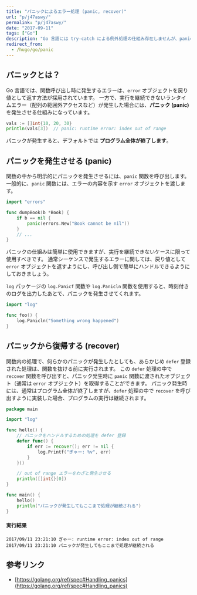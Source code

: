 ```yaml
---
title: "パニックによるエラー処理 (panic, recover)"
url: "p/j47aswy/"
permalink: "p/j47aswy/"
date: "2017-09-11"
tags: ["Go"]
description: "Go 言語には try-catch による例外処理の仕組み存在しませんが、panic という仕組みが用意されています。"
redirect_from:
  - /hugo/go/panic
---
```


パニックとは？
----

Go 言語では、関数呼び出し時に発生するエラーは、`error` オブジェクトを戻り値として返す方法が採用されています。
一方で、実行を継続できないランタイムエラー（配列の範囲外アクセスなど）が発生した場合には、__パニック (panic)__ を発生させる仕組みになっています。

~~~ go
vals := []int{10, 20, 30}
println(vals[3])  // panic: runtime error: index out of range
~~~

パニックが発生すると、デフォルトでは __プログラム全体が終了します__。


パニックを発生させる (panic)
----

関数の中から明示的にパニックを発生させるには、`panic` 関数を呼び出します。
一般的に、`panic` 関数には、エラーの内容を示す `error` オブジェクトを渡します。

~~~ go
import "errors"

func dumpBook(b *Book) {
	if b == nil {
		panic(errors.New("Book cannot be nil"))
	}
	// ...
}
~~~

パニックの仕組みは簡単に使用できますが、実行を継続できないケースに限って使用すべきです。
通常シーケンスで発生するエラーに関しては、戻り値として `error` オブジェクトを返すようにし、呼び出し側で簡単にハンドルできるようにしておきましょう。

`log` パッケージの `log.Panicf` 関数や `log.Panicln` 関数を使用すると、時刻付きのログを出力したあとで、パニックを発生させてくれます。

~~~ go
import "log"

func foo() {
	log.Panicln("Something wrong happened")
}
~~~

パニックから復帰する (recover)
----

関数内の処理で、何らかのパニックが発生したとしても、あらかじめ `defer` 登録された処理は、関数を抜ける前に実行されます。
この `defer` 処理の中で `recover` 関数を呼び出すと、パニック発生時に `panic` 関数に渡されたオブジェクト（通常は `error` オブジェクト）を取得することができます。
パニック発生時には、通常はプログラム全体が終了しますが、`defer` 処理の中で `recover` を呼び出すように実装した場合、プログラムの実行は継続されます。

~~~ go
package main

import "log"

func hello() {
	// パニックをハンドルするための処理を defer 登録
	defer func() {
		if err := recover(); err != nil {
			log.Printf("ぎゃー: %v", err)
		}
	}()

	// out of range エラーをわざと発生させる
	println([]int{}[0])
}

func main() {
	hello()
	println("パニックが発生してもここまで処理が継続される")
}
~~~

#### 実行結果

~~~
2017/09/11 23:21:10 ぎゃー: runtime error: index out of range
2017/09/11 23:21:10 パニックが発生してもここまで処理が継続される
~~~


参考リンク
----
- [https://golang.org/ref/spec#Handling_panics](https://golang.org/ref/spec#Handling_panics)

